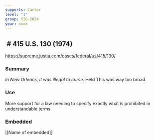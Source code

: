 ```yaml
---
supports: Carter
level: "1"
group: YIG-2024
year: xxxx
---
```

##  # 415 U.S. 130 (1974)

https://supreme.justia.com/cases/federal/us/415/130/

### Summary

*In New Orleans, it was illegal to curse.* 
Held
This was way too broad.

### Use

More support for a law needing to specify exactly what is prohibited in understandable terms.

### Embedded

[[Name of embedded]]